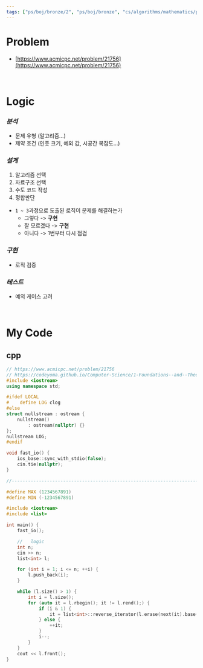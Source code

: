 ```yaml
---
tags: ["ps/boj/bronze/2", "ps/boj/bronze", "cs/algorithms/mathematics/ps","cs/algorithms/implementation/ps","cs/algorithms/simulation/ps"]
---
```


# Problem
- [https://www.acmicpc.net/problem/21756](https://www.acmicpc.net/problem/21756)

<br/>

# Logic

### *분석*
- 문제 유형 (알고리즘...)
- 제약 조건 (인풋 크기, 예외 값, 시공간 복잡도...)

### *설계*
1. 알고리즘 선택
2. 자료구조 선택
3. 수도 코드 작성
4. 정합판단
  - `1 ~ 3`과정으로 도출된 로직이 문제를 해결하는가
    - 그렇다 -> **구현**
    - 잘 모르겠다 -> **구현**
    - 아니다 -> 1번부터 다시 점검

### *구현*
- 로직 검증

### *테스트*
- 예외 케이스 고려

<br/>

# My Code
## cpp
```cpp title="boj/21756.cpp"
// https://www.acmicpc.net/problem/21756
// https://codeyoma.github.io/Computer-Science/1-Foundations--and--Theory/Algorithms/ps/boj/21756/21756
#include <iostream>
using namespace std;

#ifdef LOCAL
#    define LOG clog
#else
struct nullstream : ostream {
    nullstream()
        : ostream(nullptr) {}
};
nullstream LOG;
#endif

void fast_io() {
    ios_base::sync_with_stdio(false);
    cin.tie(nullptr);
}

//--------------------------------------------------------------------------------------------------

#define MAX (1234567891)
#define MIN (-1234567891)

#include <iostream>
#include <list>

int main() {
    fast_io();

    //   logic
    int n;
    cin >> n;
    list<int> l;

    for (int i = 1; i <= n; ++i) {
        l.push_back(i);
    }

    while (l.size() > 1) {
        int i = l.size();
        for (auto it = l.rbegin(); it != l.rend();) {
            if (i & 1) {
                it = list<int>::reverse_iterator(l.erase(next(it).base()));
            } else {
                ++it;
            }
            i--;
        }
    }
    cout << l.front();
}

```
